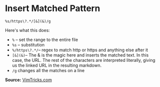 # Insert Matched Pattern

```
%s/https\?.*/[&](&)/g
```

Here's what this does:
- `%` – set the range to the entire file
- `%s` – substitution
- `%/https\?.*/`– regex to match http or https and anything else after it
- `[&](&)`– The & is the magic here and inserts the matched text. In this case, the URL. The rest of the characters are interpreted literally, giving us the linked URL in the resulting markdown.
- `/g` changes all the matches on a line

**Source:** [VimTricks.com](https://vimtricks.com/p/vimtrick-insert-matched-pattern/)
